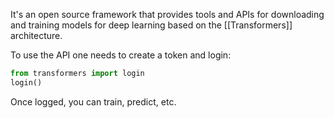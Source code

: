 It's an open source framework that provides tools and APIs for downloading and training models for deep learning based on the [[Transformers]] architecture. 

To use the API one needs to create a token and login:

```python
from transformers import login
login()
```

Once logged, you can train, predict, etc.